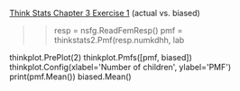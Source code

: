 [Think Stats Chapter 3 Exercise 1](http://greenteapress.com/thinkstats2/html/thinkstats2004.html#toc31) (actual vs. biased)

>> resp = nsfg.ReadFemResp()
pmf = thinkstats2.Pmf(resp.numkdhh, lab

thinkplot.PrePlot(2)
thinkplot.Pmfs([pmf, biased])
thinkplot.Config(xlabel='Number of children', ylabel='PMF')
print(pmf.Mean())
biased.Mean()
